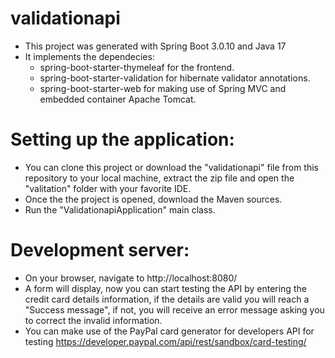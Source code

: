 # validationapi
* This project was generated with Spring Boot 3.0.10 and Java 17
* It implements the dependecies:
  - spring-boot-starter-thymeleaf for the frontend.
  - spring-boot-starter-validation for hibernate validator annotations.
  - spring-boot-starter-web for making use of Spring MVC and embedded container Apache Tomcat.

# Setting up the application:
* You can clone this project or download the "validationapi" file from this repository to your local machine, extract the zip file and open the "valitation" folder with your favorite IDE.
* Once the the project is opened, download the Maven sources. 
* Run the "ValidationapiApplication" main class.
  
# Development server:
* On your browser, navigate to http://localhost:8080/
* A form will display, now you can start testing the API by entering the credit card details information, if the details are valid you will reach a "Success message", if not, you will receive an error message asking you to correct the invalid information.
* You can make use of the PayPal card generator for developers API for testing https://developer.paypal.com/api/rest/sandbox/card-testing/ 
